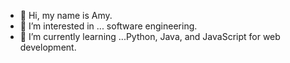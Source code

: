 - 👋 Hi, my name is Amy.
- 👀 I’m interested in ... software engineering. 
- 🌱 I’m currently learning ...Python, Java, and JavaScript for web development. 


<!---
Sailormoon10/Sailormoon10 is a ✨ special ✨ repository because its `README.md` (this file) appears on your GitHub profile.
You can click the Preview link to take a look at your changes.
--->
